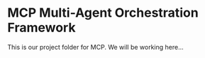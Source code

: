 # MCP Multi-Agent Orchestration Framework

This is our project folder for MCP. We will be working here...
